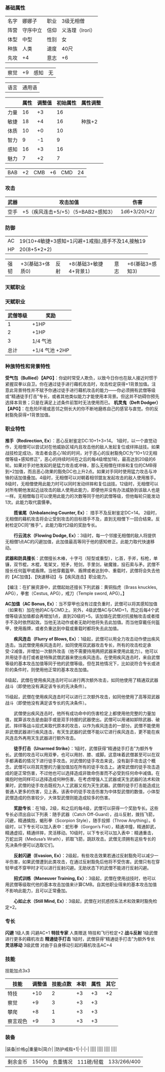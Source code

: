 
### 基础属性 ###
<table>
    <tr>
        <td>名字</td>
        <td>娜娜子</td>
	    <td>职业</td>
        <td>3级无相僧</td>
    </tr>
    <tr>
        <td>阵营</td>
        <td>守序中立</td>
        <td>信仰</td>
	    <td>义洛理（Irori）</td>
    </tr>                            
    <tr>
        <td>体型</td>
        <td>中型</td>
        <td>性别</td>
		<td>女</td>
    </tr>
	<tr>
		<td>种族</td>
		<td>人类</td>
        <td>速度</td>
        <td>40尺</td>
    </tr>
    <tr>
	    <td>先攻</td>
	    <td>+4</td>
        <td>意志</td>
        <td>+6</td>
    </tr>
</table>
<table>
    <tr>
        <td>察觉</td>
        <td>+9</td>
		<td>感知</td>
        <td>无</td>
    </tr>
</table>
<table>
    <tr>
        <td>语言</td>
        <td>通用语</td>
    </tr>
</table>

||属性|调整值|初始属性|属性调整|
|-|-|-|-|-|
|力量|16|+3|16|
|敏捷|18|+4|16|种族+2
|体质|10|+0|10|
|智力|9|-1|9|
|感知|16|+3|16|
|魅力|7|+2|7|
<table>
    <tr>
        <td>BAB</td>
        <td>+2</td>
		<td>CMB</td>
        <td>+6</td>
		<td>CMD</td>
        <td>24</td>
    </tr>
</table>

### 攻击 ###

|武器|攻击加值|伤害|
|-|-|-|
|空手|+5（疾风连击+5/+5）（5=BAB2+感知3）|1d6+3/20/×2/|钝击

### 防御 ###
<table>
    <tr>
        <td>AC</td>
        <td>19(10+4敏捷+3感知+1闪避+1戒指),措手不及14,接触19</td>
    </tr>
	<tr>
        <td>HP</td>
        <td>20(8+5*2+2)</td>
    </tr>
</table>
<table>
    <tr>
        <td>强韧</td>
        <td>+3(基础3+体质0)</td>
		<td>反射</td>
        <td>+8(基础3+敏捷4+背景1)</td>
		<td>意志</td>
        <td>+6(基础3+感知3)</td>
    </tr>
</table>

### 天赋职业 ###
### 天赋职业

| 武僧等级 | 奖励        |
| ------------ | ----------- |
| 1            | +1HP  |
| 2            | +1HP  |
| 3            | 1/4 气池  |
| 总计         | +1/4 气池 +2HP |
  
### 种族特性和背景特性 ###  

**受气包（****Bullied****）【APG】**：你幼时常受人欺负，以致今日你也在敌人接近时惯于紧握双拳以自卫。你在通过徒手进行藉机攻击时，攻击检定获得+1背景加值。注意此背景特性并不赋予你通过徒手进行藉机攻击的能力——你必须拥有武僧等级或“精通徒手打击”专长，或者其他类似能力才能使用本背景。但这并不妨碍你预先选择本背景；只是在满足上述条件前暂时无法使用而已。
**机灵鬼（****Deft Dodger****）【APG】**：在危险环境或恶邻之侧长大的你不断地磨练自己的感官与直觉。你的反射豁免获得+1背景加值。
### 职业特性 ###
**推手（Redirection, Ex**）：恶心反射鉴定DC:10+1+3=14。 1级时，以一个直觉动作，无相僧可以尝试对在他威胁区域内且攻击他的敌人发起复位或绊摔战技。如果战技检定成功，攻击者会恶心1轮的时间，对于恶心的反射豁免DC为“10+1/2无相僧等级+感知修正”，恶心的持续时间在之后的每4级增加1轮，最高达到20级的6轮。如果对手对他发起的是猛力攻击或冲锋，那么无相僧在绊摔和复位的CMB得到+2加值，而且恶心效果的豁免DC也上升2点。如果对手同时使用猛力攻击与冲锋的话加值叠加。4级时，无相僧可以对朝着相邻盟友发起攻击的敌人使用推手。8级时，无相僧使用此能力时可以同时发动绊摔和复位战技。12级时，无相僧可以对所有朝他发起近战攻击的敌人使用此能力，即便他并没有办法威胁到该敌人也是一样。无相僧每日可以使用此能力的次数等同于他的武僧等级，但他每轮只能发动1次。此能力取代震慑拳。

　　**揽雀尾（****Unbalancing Counter, Ex****）**： 措手不及反射鉴定DC=14。 2级时，无相僧的藉机攻击将会让受到攻击的目标措手不及，直到无相僧下一回合结束。反射检定DC同“推手”。此能力取代2级的奖励专长。

　　**行云流水（****Flowing Dodge, Ex****）**：3级时，每一个邻接无相僧的敌人将提供无相僧1点AC的闪避加值，此加值最高等同于他的感知修正。此能力取代快速移动。

**武器和防具擅长**：武僧擅长木棒，十字弓（轻型或重型），匕首，手斧，标枪，单镰，双节棍，木棍，笔架叉，短矛，短剑，手里剑，破魔锥，投石索与矛。武僧不擅长任何盔甲或盾牌。当他穿戴盔甲、盾牌或者达到中、重载时，武僧将会失去他的【AC加值】、【快速移动】与【疾风连击】职业能力。

【编注：在扩展资源中，武僧起始还擅长下列武器：黄铜指虎（Brass knuckles,  APG），拳套（Cestus,  APG），戒刀（Temple sword,  APG）。】

**AC加值（****AC Bonus, Ex****）**：当不穿甲也没有过度负重时，武僧可以将其感知加值（如果有）加在他的AC与CMD上。另外，4级武僧AC与CMD+1，而之后每4个武僧等级该加值都会再增加1点，直到20级的+5。该加值在武僧对抗接触攻击或者措手不及时依然起效。当他无法动作或者无助时他将失去此加值。而当他穿戴任何盔甲，使用盾牌，或者负重达到中载或重载时都将失去此加值。

　　**疾风连击（****Flurry of Blows, Ex****）**：1级起，武僧可以用全力攻击动作使出疾风连击。当武僧使用疾风连击时，如同使用双武器攻击专长，所有的攻击检定承受-2减值，并增加一次额外攻击（他不需要持用两把武器来使用此能力）。他可以并用徒手击打或者是特殊武僧武器来使出疾风连击。在使用疾风连击时，来自武僧等级的基本攻击加值等同于他的武僧等级。但在其他情况下，比如说符合专长或进阶的条件时，则使用他正常的基本攻击加值。

8级起，武僧在使用疾风连击时可以进行两次额外攻击，如同他使用了精通双武器战斗（即使他没有满足该专长的先决条件）。

15级起，武僧在使用疾风连击时可以进行三次额外攻击，如同他使用了高等双武器战斗（即使他没有满足该专长的先决条件）。

　　武僧使出疾风连击时，他所有成功命中的伤害检定上都使用他完整的力量加值，就算该攻击是由副手或是双手持握的武器使出。武僧可以用诸如卸除武器、破武、摔绊等战斗招式来取代原本的攻击，以作为疾风连击的一部分。武僧不能使用非武僧武器进行疾风连击，有天生武器的武僧不能以它进行疾风连击，更不能在疾风连击外再用天生武器进行额外攻击。  

　　**徒手打击（****Unarmed Strike****）**：1级时，武僧获得“精通徒手打击”为额外专长。武僧的攻击可以用双拳，也可以用肘、膝、或脚。这意味着武僧甚至可以在双手都满着的情况下进行徒手攻击。对武僧的徒手攻击来说，没有副手攻击这个概念。武僧可以将其完整的力量加值加在所有的徒手攻击上。通常武僧的徒手攻击造成的是正常伤害，不过他也可以选择造成非致命伤害而不必受到任何命中减值。在擒抱时他同样可以选择造成何种伤害。在考虑增强人工武器或天生武器的法术和效果时，武僧的徒手攻击既视为人工武器又视为天生武器。武僧的徒手打击能造成比普通人更多的伤害，见上表。该表中的徒手攻击伤害为中体型武僧的数值，小体型武僧造成的伤害较少，大体型武僧则能造成较多的伤害。

　　**奖励专长**：在1级，2级，和之后的每4级，武僧可以获得一个奖励专长。这些专长必须出自以下列表：随手武器（Catch Off-Guard），战斗反射，拨挡飞箭，闪避，精通擒抱，蝎形拳（Scorpion Style），随手投掷（Throw Anything）。6级时，以下专长可以加入表中：蛇形拳（Gorgon’s Fist），精通冲撞，精通卸武，精通虚招，精通绊摔，灵活移动。10级时，以下专长可以加入表中：精通重击，万蛇出洞（Medusa’s Wrath），抓取飞箭，跳跃攻击。武僧无须拥有这些专长的先决条件便可以选取它们。

　　**反射闪避（****Evasion, Ex****）**：2级起，有些攻击效果若通过反射豁免可以减少一半伤害，如果武僧遭到此类攻击，在通过反射豁免后他将不受伤害。武僧只有在穿轻甲或不穿甲时才可以进行反射闪避。无助状态下的武僧不能进行反射闪避。

　　**招式训练（****Maneuver Training, Ex****）**：3级起，武僧在使用战技时，他可以用武僧等级取代他的基本攻击加值来计算CMB。自其他职业得来的基本攻击加值不影响此能力，且可以正常叠加。

　　**心如止水（****Still Mind, Ex****）**：3级起，武僧在对抗惑控系法术和效果时豁免检定+2。

### 专长 ###
**闪避** 1级人类    闪避AC+1
**特技专家** 人类赠送  特技和飞行检定+2
**战斗反射** 1级武僧  进行更多的藉机攻击 
**精通徒手打击** 1级时，武僧获得“精通徒手打击”为额外专长
**灵活移动** 3级武僧 对由于自身移动引起的藉机攻击AC+4


### 技能 ###
技能加点3x3

|技能|调整值|技能点数|本职|属性|其它|
|-|-|-|-|-|-|
|特技|+10|2|+3|+3|+2|
|察觉|+9|3|+3|+3||
|攀爬|+8|1|+3|+3||
|察言观色|+9|3|+3|+3||


### 装备 ###
|装备|价格g|重量lb|简介|
|防护戒指+1|-|-|-|
||||
||||
||||
||||
<table>
    <tr>
        <td>剩余金币</td>
        <td>1500g</td>
		<td>负重情况</td>
        <td>111磅/轻载</td>
		<td>133/266/400</td>
    </tr>
</table>
